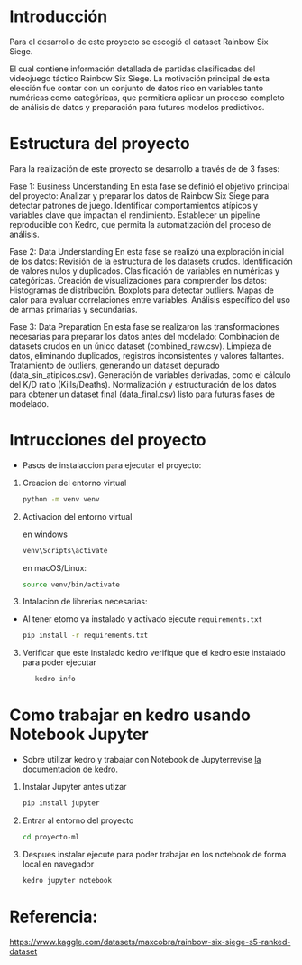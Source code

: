 # Introducción
Para el desarrollo de este proyecto se escogió el dataset Rainbow Six Siege.

El cual contiene información detallada de partidas clasificadas del videojuego táctico Rainbow Six Siege. La motivación principal de esta elección fue contar con un conjunto de datos rico en variables tanto numéricas como categóricas, que permitiera aplicar un proceso completo de análisis de datos y preparación para futuros modelos predictivos.

# Estructura del proyecto
Para la realización de este proyecto se desarrollo a través de de 3 fases:

Fase 1: Business Understanding
En esta fase se definió el objetivo principal del proyecto:
Analizar y preparar los datos de Rainbow Six Siege para detectar patrones de juego.
Identificar comportamientos atípicos y variables clave que impactan el rendimiento.
Establecer un pipeline reproducible con Kedro, que permita la automatización del proceso de análisis.

Fase 2: Data Understanding
En esta fase se realizó una exploración inicial de los datos:
Revisión de la estructura de los datasets crudos.
Identificación de valores nulos y duplicados.
Clasificación de variables en numéricas y categóricas.
Creación de visualizaciones para comprender los datos:
Histogramas de distribución.
Boxplots para detectar outliers.
Mapas de calor para evaluar correlaciones entre variables.
Análisis específico del uso de armas primarias y secundarias.

Fase 3: Data Preparation
En esta fase se realizaron las transformaciones necesarias para preparar los datos antes del modelado:
Combinación de datasets crudos en un único dataset (combined_raw.csv).
Limpieza de datos, eliminando duplicados, registros inconsistentes y valores faltantes.
Tratamiento de outliers, generando un dataset depurado (data_sin_atipicos.csv).
Generación de variables derivadas, como el cálculo del K/D ratio (Kills/Deaths).
Normalización y estructuración de los datos para obtener un dataset final (data_final.csv) listo para futuras fases de modelado.

# Intrucciones del proyecto
- Pasos de instalaccion para ejecutar el proyecto:

1. Creacion del entorno virtual
   
    ```bash
    python -m venv venv
    ```
2. Activacion del entorno virtual
   
    en windows
     ```bash
     venv\Scripts\activate
     ```
  
     en macOS/Linux:
  
     ```bash
     source venv/bin/activate
     ```
4. Intalacion de librerias necesarias:
- Al tener etorno ya instalado y activado ejecute  `requirements.txt`
    ```bash
    pip install -r requirements.txt
    ```

3. Verificar que este instalado kedro
   verifique que el kedro este instalado para poder ejecutar
    ```bash
       kedro info
    ```

# Como trabajar en kedro usando Notebook Jupyter
- Sobre utilizar kedro y trabajar con Notebook de Jupyterrevise [la documentacion de kedro](https://docs.kedro.org/en/1.0.0/tutorials/notebooks_tutorial).

  
1. Instalar Jupyter antes utizar
    ```bash
    pip install jupyter
    ```
2. Entrar al entorno del proyecto
    ```bash
    cd proyecto-ml
    ```

3. Despues  instalar  ejecute para poder trabajar en los notebook de forma local en navegador
    ```bash
    kedro jupyter notebook
    ```


# Referencia: 
https://www.kaggle.com/datasets/maxcobra/rainbow-six-siege-s5-ranked-dataset


